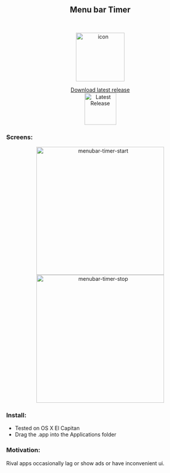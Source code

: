 <h2 align="center">Menu bar Timer</h2><br>
<p align="center">
  <img width="130" alt="icon" src="https://user-images.githubusercontent.com/10441153/35138331-13241b4a-fcff-11e7-89f0-0a57258821dc.png">
</p>
<p align="center">
  <a href="">Download latest release</a><br>
  <img title="Latest Release" src="https://img.shields.io/badge/release-v0.1-green.svg" width="85">
</p>  

### Screens:
<p align="center">
  <img width="342" alt="menubar-timer-start" src="https://user-images.githubusercontent.com/10441153/35136592-859b00b2-fcf5-11e7-861d-14485f7684b9.png">
  <img width="342" alt="menubar-timer-stop" src="https://user-images.githubusercontent.com/10441153/35136601-8db6b106-fcf5-11e7-9a19-68bccf46ecac.png">
</p>

### Install:
- Tested on OS X El Capitan
- Drag the .app into the Applications folder

### Motivation: 
Rival apps occasionally lag or show ads or have inconvenient ui.